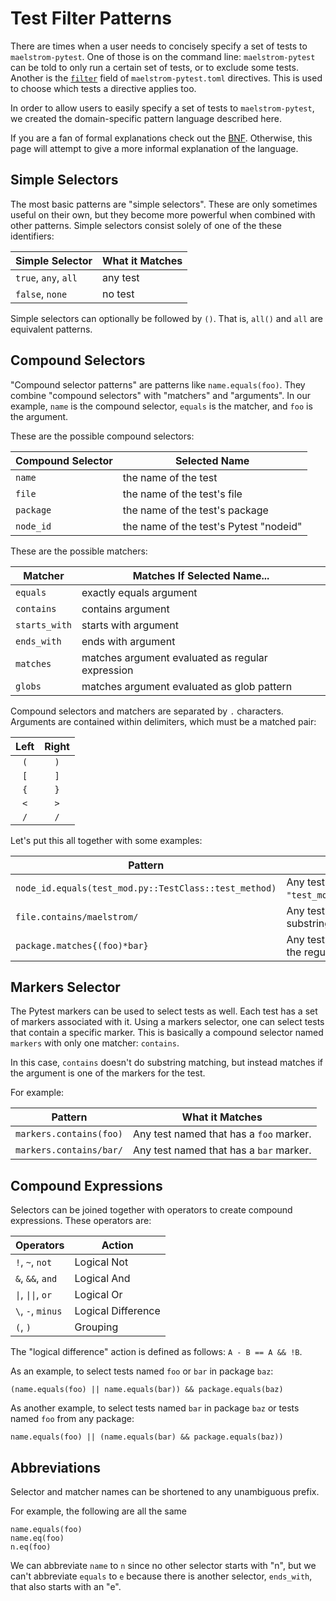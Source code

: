 # Test Filter Patterns

There are times when a user needs to concisely specify a set of tests to
`maelstrom-pytest`. One of those is on the command line: `maelstrom-pytest`
can be told to only run a certain set of tests, or to exclude some tests.
Another is the [`filter`](spec/fields.md#filter) field of `maelstrom-pytest.toml`
directives. This is used to choose which tests a directive applies too.

In order to allow users to easily specify a set of tests to `maelstrom-pytest`,
we created the domain-specific pattern language described here.

If you are a fan of formal explanations check out the [BNF](filter-bnf.md).
Otherwise, this page will attempt to give a more informal explanation of the
language.

## Simple Selectors

The most basic patterns are "simple selectors". These are only sometimes useful
on their own, but they become more powerful when combined with other patterns.
Simple selectors consist solely of one of the these identifiers:

Simple Selector      | What it Matches
---------------------|------------------------------
`true`, `any`, `all` | any test
`false`, `none`      | no test

Simple selectors can optionally be followed by `()`. That is, `all()` and
`all` are equivalent patterns.

## Compound Selectors

"Compound selector patterns" are patterns like `name.equals(foo)`. They
combine "compound selectors" with "matchers" and "arguments". In our example,
`name` is the compound selector, `equals` is the matcher, and `foo` is the
argument.

These are the possible compound selectors:

Compound Selector    | Selected Name
---------------------|-------------------------------------------------
`name`               | the name of the test
`file`               | the name of the test's file
`package`            | the name of the test's package
`node_id`            | the name of the test's Pytest "nodeid"

These are the possible matchers:

Matcher       | Matches If Selected Name...
--------------|---------------------------------------------------------------
`equals`      | exactly equals argument
`contains`    | contains argument
`starts_with` | starts with argument
`ends_with`   | ends with argument
`matches`     | matches argument evaluated as regular expression
`globs`       | matches argument evaluated as glob pattern

Compound selectors and matchers are separated by `.` characters. Arguments are
contained within delimiters, which must be a matched pair:

Left | Right
:---:|:----:
`(`  | `)`
`[`  | `]`
`{`  | `}`
`<`  | `>`
`/`  | `/`

Let's put this all together with some examples:

Pattern                                               | What it Matches
------------------------------------------------------|----------------
`node_id.equals(test_mod.py::TestClass::test_method)` | Any test named `"test_mod.py::TestClass::test_method"`.
`file.contains/maelstrom/`                            | Any test in file whose name contains the substring `"maelstrom"`.
`package.matches{(foo)*bar}`                          | Any test whose package name matches the regular expression `(foo)*bar`.

## Markers Selector

The Pytest markers can be used to select tests as well. Each test has a set of
markers associated with it. Using a markers selector, one can select tests that
contain a specific marker. This is basically a compound selector named
`markers` with only one matcher: `contains`.

In this case, `contains` doesn't do substring matching, but instead matches if
the argument is one of the markers for the test.

For example:

Pattern                 | What it Matches
------------------------|----------------
`markers.contains(foo)` | Any test named that has a `foo` marker.
`markers.contains/bar/` | Any test named that has a `bar` marker.

## Compound Expressions

Selectors can be joined together with operators to create compound expressions.
These operators are:

Operators          | Action
-------------------|------------
`!`, `~`, `not`    | Logical Not
`&`, `&&`, `and`   | Logical And
`\|`, `\|\|`, `or` | Logical Or
`\`, `-`, `minus`  | Logical Difference
`(`, `)`           | Grouping

The "logical difference" action is defined as follows: `A - B == A && !B`.

As an example,
to select tests named `foo` or `bar` in package `baz`:
```maelstrom-test-pattern
(name.equals(foo) || name.equals(bar)) && package.equals(baz)
```

As another example, to select tests named `bar` in package `baz` or tests named
`foo` from any package:
```maelstrom-test-pattern
name.equals(foo) || (name.equals(bar) && package.equals(baz))
```

## Abbreviations

Selector and matcher names can be shortened to any unambiguous prefix.

For example, the following are all the same
```maelstrom-test-pattern
name.equals(foo)
name.eq(foo)
n.eq(foo)
```

We can abbreviate `name` to `n` since no other selector starts with "n", but we
can't abbreviate `equals` to `e` because there is another selector, `ends_with`,
that also starts with an "e".
